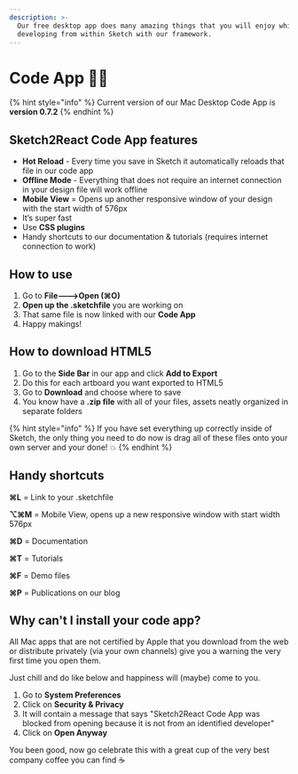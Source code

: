 ```yaml
---
description: >-
  Our free desktop app does many amazing things that you will enjoy while
  developing from within Sketch with our framework.
---
```


# Code App 👩‍💻

{% hint style="info" %}
Current version of our Mac Desktop Code App is **version 0.7.2**
{% endhint %}

## Sketch2React Code App features

* **Hot Reload** - Every time you save in Sketch it automatically reloads that file in our code app
* **Offline Mode** - Everything that does not require an internet connection in your design file will work offline
* **Mobile View** = Opens up another responsive window of your design with the start width of 576px
* It’s super fast 
* Use **CSS plugins**
* Handy shortcuts to our documentation & tutorials \(requires internet connection to work\)

## How to use

1. Go to **File---&gt;Open \(⌘O\)** 
2. **Open up the .sketchfile** you are working on
3. That same file is now linked with our **Code App** 
4. Happy makings!

## How to download HTML5

1. Go to the **Side Bar** in our app and click **Add to Export**
2. Do this for each artboard you want exported to HTML5
3. Go to **Download** and choose where to save
4. You know have a **.zip file** with all of your files, assets neatly organized in separate folders

{% hint style="info" %}
If you have set everything up correctly inside of Sketch, the only thing you need to do now is drag all of these files onto your own server and your done! 💥
{% endhint %}

## **Handy shortcuts**

**⌘L** = Link to your .sketchfile

**⌥⌘M** = Mobile View, opens up a new responsive window with start width 576px

**⌘D** = Documentation

**⌘T** = Tutorials

**⌘F** = Demo files

**⌘P** = Publications on our blog

## Why can't I install your code app?

All Mac apps that are not certified by Apple that you download from the web or distribute privately \(via your own channels\) give you a warning the very first time you open them. 

Just chill and do like below and happiness will \(maybe\) come to you.

1. Go to **System Preferences**
2. Click on **Security & Privacy**
3. It will contain a message that says "Sketch2React Code App was blocked from opening because it is not from an identified developer"
4. Click on **Open Anyway**

You been good, now go celebrate this with a great cup of the very best company coffee you can find ☕





